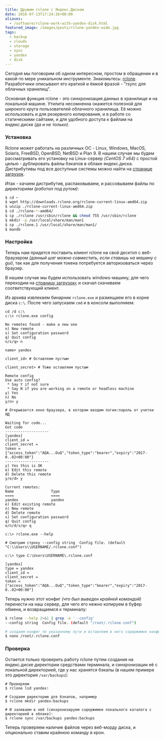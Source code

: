 ```yaml
---
title: Дружим rclone с Яндекс.Диском
date: 2016-07-13T17:24:26+00:00
aliases:
  - /software/rclone-work-with-yandex-disk.html
featured_image: /images/posts/rclone-yandex-wide.jpg
tags:
  - backup
  - clouds
  - storage
  - sync
  - yandex
  - disk
---
```


Сегодня мы поговорим об одном интересном, простом в обращении и в какой-то мере уникальном инструменте. Знакомьтесь: [rclone](http://rclone.org/). Разработчики описывают его краткой и ёмкой фразой - "rsync для облачных хранилищ".

<!--more-->

Основная функция rclone - это синхронизация данных в хранилище и на локальной машине. Утилита несомненна окажется полезной для широкого круга пользователей облачного хранилища. Её можно использовать и для резервного копирования, и в работе со статическими сайтами, и для удобного доступа к файлам на яндекс.диске _(да и не только)_.

### Установка

Rclone может работать на различных ОС - Linux, Windows, MacOS, Solaris, FreeBSD, OpenBSD, NetBSD и Plan 9. В нашем случае мы будем рассматривать его установку на Linux-сервер _(CentOS 7 x64)_ с простой целью - дублировать файлы бэкапов в облаке яндекс.диска. Дистрибутивы под все доступные системы можно найти на [странице загрузок](http://rclone.org/downloads/).

Итак - качаем дистрибутив, распаковываем, и рассовываем файлы по директориям _(работал под рутом)_:

```bash
$ cd ~
$ wget http://downloads.rclone.org/rclone-current-linux-amd64.zip
$ unzip ./rclone-current-linux-amd64.zip
$ cd ./rclone-*-amd64/
$ cp ./rclone /usr/sbin/rclone && chmod 755 /usr/sbin/rclone
$ mkdir -p /usr/local/share/man/man1
$ cp ./rclone.1 /usr/local/share/man/man1/
$ mandb
```

### Настройка

Теперь нам придется поставить клиент rclone на свой десктоп с веб-браузером _(данный шаг можно совместить, если ставишь на машину с gui)_, так как для получения токена потребуется авторизоваться через браузер.
  
В нашем случае мы будем использовать windows-машину, для чего переходим на [страницу загрузок<](http://rclone.org/downloads/) и скачал скачиваем соответствующий клиент.
  
Из архива извлекаем бинарник `rclone.exe` и размещаем его в корне диска `c:\`. После чего запускаем `cmd` и в консоли выполняем:

```
cd /d c:\
c:\> rclone.exe config

No remotes found - make a new one
n) New remote
s) Set configuration password
q) Quit config
n/s/q> n

name> yandex

client_id> # Оставляем пустым

client_secret> # Тоже оставляем пустым

Remote config
Use auto config?
 * Say Y if not sure
 * Say N if you are working on a remote or headless machine
y) Yes
n) No
y/n> y

# Открывается окно браузера, в котором вводим логин:пароль от учетки ЯД

Waiting for code...
Got code
--------------------
[yandex]
client_id =
client_secret =
token = {"access_token":"AQA...OuQ","token_type":"bearer","expiry":"2017-0..02+00:00"}
--------------------
y) Yes this is OK
e) Edit this remote
d) Delete this remote
y/e/d> y

Current remotes:
Name                 Type
====                 ====
yandex               yandex
e) Edit existing remote
n) New remote
d) Delete remote
s) Set configuration password
q) Quit config
e/n/d/s/q> q

c:\> rclone.exe --help

# Смотрим строку --config string  Config file. (default "C:\\Users\\USERNAME/.rclone.conf")

c:\> type C:\Users\USERNAME\.rclone.conf

[yandex]
type = yandex
client_id =
client_secret =
token = {"access_token":"AQA...OuQ","token_type":"bearer","expiry":"2017-0..02+00:00"}
```

Теперь нужно этот конфиг _(что был выведен крайней командой)_ перенести на наш сервер, для чего его нежно копируем в буфер обмена, и возвращаемся к терминалу:

```bash
$ rclone --help 2>&1 | grep -e '--config'
--config string  Config file. (default "/root/.rclone.conf")

# создаем конфиг по указанному пути и вставляем в него содержимое конфига с десктопа:
$ nano /root/.rclone.conf
```

### Проверка

Остается только проверить работу rclone путем создания на яндекс.диске директории средствами терминала, и синхронизации её с локальной директорией, где у нас хранятся бэкапы (в нашем примере это директория `/var/backups`):

```
# Проверяем
$ rclone lsd yandex:

# Создаем директорию для бэкапов, например
$ rclone mkdir yandex:backups

# И заливаем в неё (синхронизируем содержимое локального каталога с директорией в облаке):
$ rclone sync /var/backups yandex:backups
```

Теперь проверяем наличие файлов через веб-морду диска, и опционально ставим крайнюю команду в крон.
